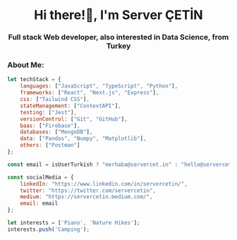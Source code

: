<h1 align="center">Hi there!👋, I'm Server ÇETİN</h1>
<h3 align="center">Full stack Web developer, also interested in Data Science, from Turkey</h3>

<h3 align="left">About Me:</h3>

```js
let techStack = {
    languages: ["JavaScript", "TypeScript", "Python"],
    frameworks: ["React", "Next.js", "Express"],
    css: ["Tailwind CSS"],
    stateManagement: ["ContextAPI"],
    testing: ["Jest"],
    versionControl: ["Git", "GitHub"],
    baas: ["Firebase"],
    databases: ["MongoDB"],
    data: ["Pandas", "Numpy", "Matplotlib"],
    others: ["Postman"]
};

const email = isUserTurkish ? "merhaba@servercet.in" : "hello@servercet.in";

const socialMedia = {
    linkedIn: "https://www.linkedin.com/in/servercetin/",
    twitter: "https://twitter.com/servercetin",
    medium: "https://servercetin.medium.com/",
    email: email
};

let interests = ['Piano', 'Nature Hikes'];
interests.push('Camping');
```
